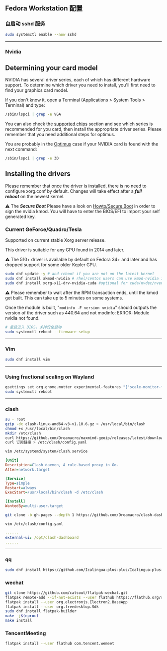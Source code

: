 ## Fedora Workstation 配置

### 自启动 sshd 服务

```bash
sudo systemctl enable --now sshd
```

---

### Nvidia

## Determining your card model

NVIDIA has several driver series, each of which has different hardware support. To determine which driver you need to install, you'll first need to find your graphics card model.

If you don't know it, open a Terminal (Applications > System Tools > Terminal) and type:

```bash
/sbin/lspci | grep -e VGA
```

You can also check the [supported chips](https://download.nvidia.com/XFree86/Linux-x86_64/495.44/README/supportedchips.html) section and see which series is recommended for you card, then install the appropriate driver series. Please remember that you need additional steps for optimus.

You are probably in the [Optimus](https://rpmfusion.org/Howto/Optimus) case if your NVIDIA card is found with the next command:

```bash
/sbin/lspci | grep -e 3D
```

## Installing the drivers

Please remember that once the driver is installed, there is no need to configure xorg.conf by default. Changes will take effect after a ***full reboot*** on the newest kernel.

⚠️ The ***Secure Boot*** Please have a look on [Howto/Secure Boot](https://rpmfusion.org/Howto/Secure%20Boot) in order to sign the nvidia kmod. You will have to enter the BIOS/EFI to import your self generated key.

### Current GeForce/Quadro/Tesla

Supported on current stable Xorg server release.

This driver is suitable for any GPU found in 2014 and later.

⚠️ The 510+ driver is available by default on Fedora 34+ and later and has dropped support for some older Kepler GPU.

```bash
sudo dnf update -y # and reboot if you are not on the latest kernel
sudo dnf install akmod-nvidia # rhel/centos users can use kmod-nvidia instead
sudo dnf install xorg-x11-drv-nvidia-cuda #optional for cuda/nvdec/nvenc support
```

⚠️ Please remember to wait after the RPM transaction ends, until the kmod get built. This can take up to 5 minutes on some systems.

Once the module is built, "`modinfo -F version nvidia`" should outputs the version of the driver such as 440.64 and not modinfo: ERROR: Module nvidia not found.

```bash
# 重启进入 BIOS，关掉安全启动
sudo systemctl reboot --firmware-setup
```

---

### Vim

```bash
sudo dnf install vim
```

---

### Using fractional scaling on Wayland

```bash
gsettings set org.gnome.mutter experimental-features "['scale-monitor-framebuffer']"
sudo systemctl reboot
```

---

### clash

```bash
su - root
gzip -dc clash-linux-amd64-v3-v1.10.6.gz > /usr/local/bin/clash
chmod +x /usr/local/bin/clash
mkdir /etc/clash
curl https://github.com/Dreamacro/maxmind-geoip/releases/latest/download/Country.mmdb > /etc/clash/Country.mmdb
curl 订阅链接 > /etc/clash/config.yaml

vim /etc/systemd/system/clash.service
```

```ini
[Unit]
Description=Clash daemon, A rule-based proxy in Go.
After=network.target

[Service]
Type=simple
Restart=always
ExecStart=/usr/local/bin/clash -d /etc/clash

[Install]
WantedBy=multi-user.target
```

```bash
git clone -b gh-pages --depth 1 https://github.com/Dreamacro/clash-dashboard /opt/clash-dashboard
```

```bash
vim /etc/clash/config.yaml
```

```yaml
......
external-ui: /opt/clash-dashboard
......
```

---

### qq

```bash
sudo dnf install https://github.com/Icalingua-plus-plus/Icalingua-plus-plus/releases/download/v2.6.2/icalingua-2.6.2.x86_64.rpm
```

### wechat

```bash
git clone https://github.com/catsout/flatpak-wechat.git
flatpak remote-add --if-not-exists --user flathub https://flathub.org/repo/flathub.flatpakrepo
flatpak install --user org.electronjs.Electron2.BaseApp
flatpak install --user org.freedesktop.Sdk
sudo dnf install flatpak-builder
make -j$(nproc)
make install
```

### TencentMeeting

```bash
flatpak install --user flathub com.tencent.wemeet
```
